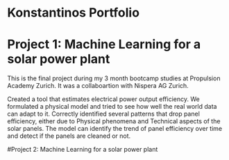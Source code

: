 # Konstantinos Portfolio

# Project 1: Machine Learning for a solar power plant

This is the final project during my 3 month bootcamp studies at Propulsion Academy Zurich. It was a collaboartion with Nispera AG Zurich.

Created a tool that estimates electrical power output efficiency.
We formulated a physical model and tried to see how well the real world data can adapt to it. Correctly identified several patterns that drop panel efficiency, either due to Physical phenomena and Technical aspects of the solar panels. 
The model can identify the trend of panel efficiency over time and detect if the panels are cleaned or not.

#Project 2: Machine Learning for a solar power plant
